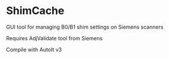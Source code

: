 # ShimCache
GUI tool for managing B0/B1 shim settings on Siemens scanners

Requires AdjValidate tool from Siemens

Compile with AutoIt v3
